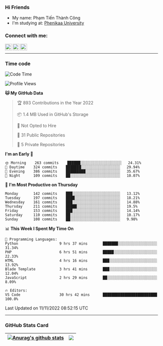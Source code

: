 ### Hi Friends

- My name: Phạm Tiến Thành Công
- I'm studying at: [Phenikaa University]


### Connect with me:
[<img align="left" alt="PhamTienThanhCong | Facebook" width="22px" src="https://upload.wikimedia.org/wikipedia/commons/thumb/1/16/Facebook-icon-1.png/640px-Facebook-icon-1.png" />][facebook]
[<img align="left" alt="PhamTienThanhCong | Zalo" width="22px" src="https://www.anphatpc.com.vn/template/anphat_2020v2/images/icon-zalo.jpg" />][zalo]
[<img align="left" alt="PhamTienThanhCong | LinkedIn" width="22px" src="https://cdn3.iconfinder.com/data/icons/inficons/512/linkedin.png" />][linkedin]

<br />

---

### Time code

<!--START_SECTION:waka-->
![Code Time](http://img.shields.io/badge/Code%20Time-701%20hrs%204%20mins-blue)

![Profile Views](http://img.shields.io/badge/Profile%20Views-31-blue)

**🐱 My GitHub Data** 

> 🏆 893 Contributions in the Year 2022
 > 
> 📦 1.4 MB Used in GitHub's Storage 
 > 
> 🚫 Not Opted to Hire
 > 
> 📜 31 Public Repositories 
 > 
> 🔑 5 Private Repositories  
 > 
**I'm an Early 🐤** 

```text
🌞 Morning    263 commits    ██████░░░░░░░░░░░░░░░░░░░   24.31% 
🌆 Daytime    324 commits    ███████░░░░░░░░░░░░░░░░░░   29.94% 
🌃 Evening    386 commits    █████████░░░░░░░░░░░░░░░░   35.67% 
🌙 Night      109 commits    ██░░░░░░░░░░░░░░░░░░░░░░░   10.07%

```
📅 **I'm Most Productive on Thursday** 

```text
Monday       142 commits    ███░░░░░░░░░░░░░░░░░░░░░░   13.12% 
Tuesday      197 commits    ████░░░░░░░░░░░░░░░░░░░░░   18.21% 
Wednesday    161 commits    ███░░░░░░░░░░░░░░░░░░░░░░   14.88% 
Thursday     211 commits    █████░░░░░░░░░░░░░░░░░░░░   19.5% 
Friday       153 commits    ███░░░░░░░░░░░░░░░░░░░░░░   14.14% 
Saturday     110 commits    ██░░░░░░░░░░░░░░░░░░░░░░░   10.17% 
Sunday       108 commits    ██░░░░░░░░░░░░░░░░░░░░░░░   9.98%

```


📊 **This Week I Spent My Time On** 

```text
💬 Programming Languages: 
Python                   9 hrs 37 mins       ███████░░░░░░░░░░░░░░░░░░   31.34% 
PHP                      6 hrs 51 mins       █████░░░░░░░░░░░░░░░░░░░░   22.33% 
HTML                     4 hrs 16 mins       ███░░░░░░░░░░░░░░░░░░░░░░   13.92% 
Blade Template           3 hrs 41 mins       ███░░░░░░░░░░░░░░░░░░░░░░   12.04% 
JavaScript               2 hrs 29 mins       ██░░░░░░░░░░░░░░░░░░░░░░░   8.09%

🔥 Editors: 
VS Code                  30 hrs 42 mins      █████████████████████████   100.0%

```


 Last Updated on 11/11/2022 08:52:15 UTC
<!--END_SECTION:waka-->

---

### GitHub Stats Card

| <a href="https://github.com/phamtienthanhcong"><img align="center" src="https://github-readme-stats.vercel.app/api?username=PhamTienThanhCong&show_icons=true&include_all_commits=true&theme=buefy&hide_border=true&theme=ocean_dark" alt="Anurag's github stats" /></a> | <a href="https://github.com/phamtienthanhcong"><img align="center" src="https://github-readme-stats.vercel.app/api/top-langs/?username=PhamTienThanhCong&layout=compact&theme=buefy&hide_border=true&theme=ocean_dark" /></a> |
| ------------- | ------------- |

[Phenikaa University]: https://phenikaa-uni.edu.vn/vi
[facebook]: https://www.facebook.com/phamtienthanhcong
[linkedin]: https://linkedin.com/in/phamtienthanhcong
[zalo]: https://zalo.me/0396396332
[tiktok]: https://www.tiktok.com/@phamtienthanhcong
[web]: https://github.com/PhamTienThanhCong/web_dev
[min project]: https://github.com/PhamTienThanhCong/Project-Of-Web
[c and cpp]: https://github.com/PhamTienThanhCong/Code_C_and_Cpro
[python]: https://github.com/PhamTienThanhCong/Python_beginer
